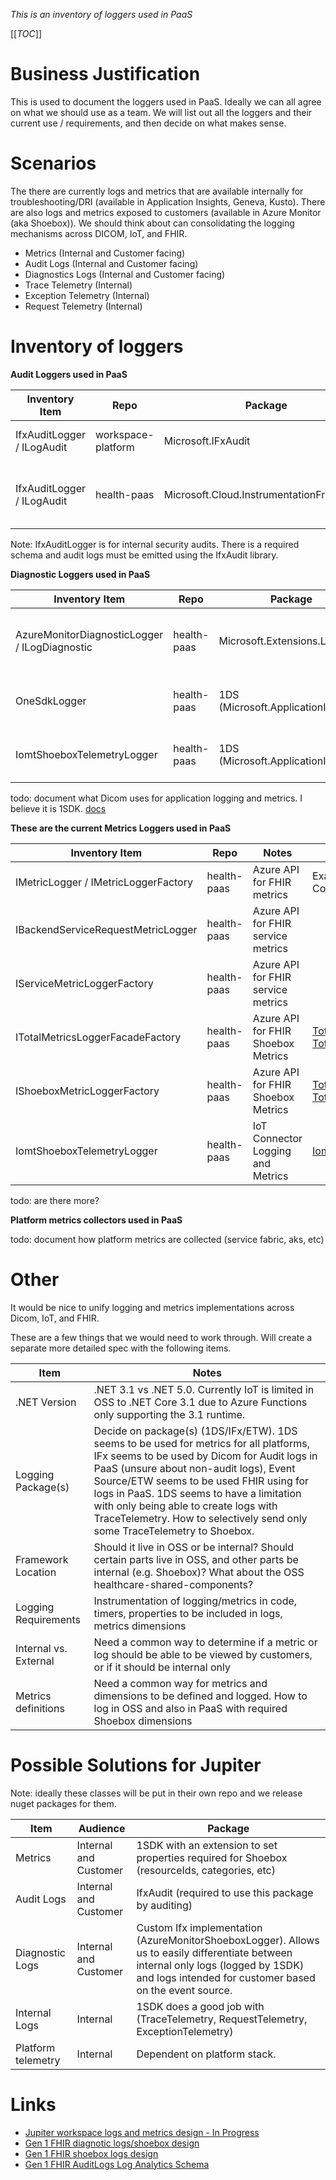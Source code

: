 *This is an inventory of loggers used in PaaS*

[[_TOC_]]

# Business Justification

This is used to document the loggers used in PaaS. Ideally we can all agree on what we should use as a team. We will list out all the loggers and their current use / requirements, and then decide on what makes sense.

# Scenarios
 The there are currently logs and metrics that are available internally for troubleshooting/DRI (available in Application Insights, Geneva, Kusto). There are also logs and metrics exposed to customers (available in Azure Monitor (aka Shoebox)). We should think about can consolidating the logging mechanisms across DICOM, IoT, and FHIR.
- Metrics (Internal and Customer facing)
- Audit Logs (Internal and Customer facing)
- Diagnostics Logs (Internal and Customer facing)
- Trace Telemetry (Internal)
- Exception Telemetry (Internal)
- Request Telemetry (Internal)

# Inventory of loggers

**Audit Loggers used in PaaS**

| Inventory Item                              | Repo                    | Package                                   | Notes                            | Link               |
|---------------------------------------------|-------------------------|-------------------------------------------|----------------------------------|--------------------|
| IfxAuditLogger / ILogAudit                  | workspace-platform      | Microsoft.IFxAudit                        | DICOM audit logging              | [IfxAuditLogger](https://microsofthealth.visualstudio.com/Health/_git/workspace-platform?path=%2Fshared-packages%2Fifxauditlogger%2FIfxAuditLog%2FIfxAuditLogger.cs&_a=contents&version=GBmain) [ILogAudit](https://microsofthealth.visualstudio.com/Health/_git/workspace-platform?path=%2Fshared-packages%2Fifxauditlogger%2FIfxAuditLog%2FILogAudit.cs&_a=contents&version=GBmain)
| IfxAuditLogger / ILogAudit                  | health-paas             | Microsoft.Cloud.InstrumentationFramework  | Azure API for FHIR audit logging | [IfxAuditLogger](https://microsofthealth.visualstudio.com/Health/_git/health-paas?path=%2Fsrc%2FCommon%2FServicePlatform%2FAudit%2FIfxAuditLogger.cs&_a=contents&version=GBmaster) [ILogAudit](https://microsofthealth.visualstudio.com/Health/_git/health-paas?path=%2Fsrc%2FCommon%2FServicePlatform%2FAudit%2FILogAudit.cs&_a=contents&version=GBmaster)

Note: IfxAuditLogger is for internal security audits. There is a required schema and audit logs must be emitted using the IfxAudit library.


**Diagnostic Loggers used in PaaS**

| Inventory Item                                            | Repo                    | Package                            | Notes                                   | Link               |
|-----------------------------------------------------------|-------------------------|------------------------------------|-----------------------------------------|--------------------|
| AzureMonitorDiagnosticLogger / ILogDiagnostic             | health-paas             | Microsoft.Extensions.Logging       | Azure API for FHIR customer facing logs | [AzureMonitorDiagnosticLogger](https://microsofthealth.visualstudio.com/Health/_git/health-paas?path=%2Fsrc%2FCommon%2FServicePlatform%2FDiagnostics%2FAzureMonitorDiagnosticLogger.cs) [ILogDiagnostic](https://microsofthealth.visualstudio.com/Health/_git/health-paas?path=%2Fsrc%2FCommon%2FServicePlatform%2FDiagnostics%2FILogDiagnostics.cs)
| OneSdkLogger                                              | health-paas             | 1DS (Microsoft.ApplicationInsights)| Azure API for FHIR  internal logs       | [OneSdkLogger](https://microsofthealth.visualstudio.com/Health/_git/health-paas?path=%2Fsrc%2FCommon%2FServicePlatform%2FLogging%2FOneSdkLogger.cs)
| IomtShoeboxTelemetryLogger                                | health-paas             | 1DS (Microsoft.ApplicationInsights)| IoT Connector internal logs             | [IomtShoeboxTelemetryLogger](https://microsofthealth.visualstudio.com/Health/_git/health-paas?path=%2Fsrc%2FIomtConnector%2FIomtConnector%2FLogging%2FIomtShoeboxTelemetryLogger.cs)

todo: document what Dicom uses for application logging and metrics. I believe it is 1SDK. [docs](https://microsofthealth.visualstudio.com/Health/_git/workspace-platform?path=%2Fdocs%2Fk8s-logs-metrics-investigation.md&_a=preview&version=GBmain)


**These are the current Metrics Loggers used in PaaS**

| Inventory Item                                      | Repo                    | Notes                              | Link               |
|-----------------------------------------------------|-------------------------|------------------------------------|--------------------|
| IMetricLogger / IMetricLoggerFactory                | health-paas             | Azure API for FHIR metrics         | Example: CosmosDbStorageSizeMetricLogger
| IBackendServiceRequestMetricLogger                  | health-paas             | Azure API for FHIR service metrics |                                 |
| IServiceMetricLoggerFactory                         | health-paas             | Azure API for FHIR service metrics |                                 |
| ITotalMetricsLoggerFacadeFactory                    | health-paas             | Azure API for FHIR Shoebox Metrics | [TotalMetricsShoeboxMetricLoggerFactory](https://microsofthealth.visualstudio.com/Health/_git/health-paas?path=%2Fsrc%2FFrontendApplication%2FFrontendService%2FMetrics%2FTotalMetricsShoeboxMetricLoggerFacadeFactory.cs&_a=contents&version=GBmaster) [TotalMetricsShoeboxMetricLoggerFacade](https://microsofthealth.visualstudio.com/Health/_git/health-paas?path=%2Fsrc%2FFrontendApplication%2FFrontendService%2FMetrics%2FTotalMetricsShoeboxMetricLoggerFacade.cs&_a=contents&version=GBmaster)
| IShoeboxMetricLoggerFactory                         | health-paas             | Azure API for FHIR Shoebox Metrics | [TotalMetricsShoeboxMetricLoggerFactory](https://microsofthealth.visualstudio.com/Health/_git/health-paas?path=%2Fsrc%2FFrontendApplication%2FFrontendService%2FMetrics%2FTotalMetricsShoeboxMetricLoggerFacadeFactory.cs&_a=contents&version=GBmaster) [TotalMetricsShoeboxMetricLoggerFacade](https://microsofthealth.visualstudio.com/Health/_git/health-paas?path=%2Fsrc%2FFrontendApplication%2FFrontendService%2FMetrics%2FTotalMetricsShoeboxMetricLoggerFacade.cs&_a=contents&version=GBmaster)
| IomtShoeboxTelemetryLogger                          | health-paas             | IoT Connector Logging and Metrics  | [IomtShoeboxTelemetryLogger](https://microsofthealth.visualstudio.com/Health/_git/health-paas?path=%2Fsrc%2FIomtConnector%2FIomtConnector%2FLogging%2FIomtShoeboxTelemetryLogger.cs)

todo: are there more?

**Platform metrics collectors used in PaaS**

todo: document how platform metrics are collected (service fabric, aks, etc)

# Other
It would be nice to unify logging and metrics implementations across Dicom, IoT, and FHIR.

These are a few things that we would need to work through. Will create a separate more detailed spec with the following items.

| Item                   | Notes                                                                          |
|------------------------|--------------------------------------------------------------------------------|
| .NET Version           | .NET 3.1 vs .NET 5.0. Currently IoT is limited in OSS to .NET Core 3.1 due to Azure Functions only supporting the 3.1 runtime. |
| Logging Package(s)     | Decide on package(s) (1DS/IFx/ETW). 1DS seems to be used for metrics for all platforms, IFx seems to be used by Dicom for Audit logs in PaaS (unsure about non-audit logs), Event Source/ETW seems to be used FHIR using for logs in PaaS. 1DS seems to have a limitation with only being able to create logs with TraceTelemetry. How to selectively send only some TraceTelemetry to Shoebox. |
| Framework Location     | Should it live in OSS or be internal? Should certain parts live in OSS, and other parts be internal (e.g. Shoebox)? What about the OSS healthcare-shared-components? |
| Logging Requirements   | Instrumentation of logging/metrics in code, timers, properties to be included in logs, metrics dimensions  |
| Internal vs. External  | Need a common way to determine if a metric or log should be able to be viewed by customers, or if it should be internal only |
| Metrics definitions    | Need a common way for metrics and dimensions to be defined and logged. How to log in OSS and also in PaaS with required Shoebox dimensions |

# Possible Solutions for Jupiter

Note: ideally these classes will be put in their own repo and we release nuget packages for them.

| Item                   | Audience               | Package                                                                                  |
|------------------------|------------------------|------------------------------------------------------------------------------------------|
| Metrics                | Internal and Customer  | 1SDK with an extension to set properties required for Shoebox (resourceIds, categories, etc)
| Audit Logs             | Internal and Customer  | IfxAudit (required to use this package by auditing)
| Diagnostic Logs        | Internal and Customer  | Custom Ifx implementation (AzureMonitorShoeboxLogger). Allows us to easily differentiate between internal only logs (logged by 1SDK) and logs intended for customer based on the event source.
| Internal Logs          | Internal               | 1SDK does a good job with (TraceTelemetry, RequestTelemetry, ExceptionTelemetry)   
| Platform telemetry     | Internal               | Dependent on platform stack.

# Links
- [Jupiter workspace logs and metrics design - In Progress](https://microsofthealth.visualstudio.com/Health/_git/health-paas-docs?path=%2Fspecs%2FShoebox%2Fjupiter-shoebox.md)
- [Gen 1 FHIR diagnotic logs/shoebox design](https://microsofthealth.visualstudio.com/Health/_wiki/wikis/Resolute.wiki/43/DiagnosticLoggingDesignSpec)
- [Gen 1 FHIR shoebox logs design](https://microsofthealth.visualstudio.com/Health/_git/health-paas-docs/pullrequest/13471?path=%2Fspecs%2FShoebox%2FShoebox%20-%20Application%20log%20Design.md)
- [Gen 1 FHIR AuditLogs Log Analytics Schema](https://microsofthealth.visualstudio.com/Health/_wiki/wikis/Resolute.wiki/56/LASchema)
